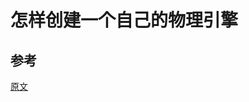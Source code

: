 # 怎样创建一个自己的物理引擎

## 参考
[原文][1]


[1]:http://gamedevelopment.tutsplus.com/series/how-to-create-a-custom-physics-engine--gamedev-12715
